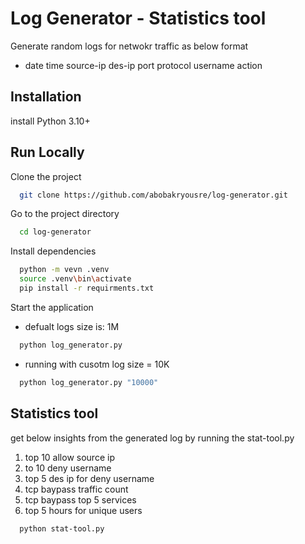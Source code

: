 # Log Generator - Statistics tool

Generate random logs for netwokr traffic as below format

- date time source-ip des-ip port protocol username action

## Installation

install Python 3.10+ 


## Run Locally

Clone the project

```bash
  git clone https://github.com/abobakryousre/log-generator.git
```

Go to the project directory

```bash
  cd log-generator
```

Install dependencies

```bash
  python -m vevn .venv
  source .venv\bin\activate
  pip install -r requirments.txt
```

Start the application

- defualt logs size is: 1M
```bash
  python log_generator.py
```

- running with cusotm log size = 10K
```bash
  python log_generator.py "10000"
```

## Statistics tool

get below insights from the generated log by running the stat-tool.py

1) top 10 allow source ip
2) to 10 deny username
3) top 5 des ip for deny username
4) tcp baypass traffic count
5) tcp baypass top 5 services
6) top 5 hours for unique users


```bash
  python stat-tool.py
```
